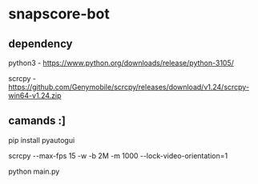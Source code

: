 # snapscore-bot

dependency
-----------

python3 - https://www.python.org/downloads/release/python-3105/

scrcpy - https://github.com/Genymobile/scrcpy/releases/download/v1.24/scrcpy-win64-v1.24.zip


camands :] 
-----------

pip install pyautogui

scrcpy --max-fps 15 -w  -b 2M -m 1000 --lock-video-orientation=1

python main.py



